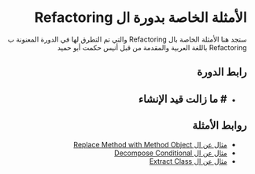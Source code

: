 <h1 dir="rtl">الأمثلة الخاصة بدورة ال Refactoring</h1>

<p dir="rtl">
ستجد هنا الأمثلة الخاصة بال Refactoring والتي تم التطرق لها في الدورة المعنونة ب Refactoring باللغة العربية والمقدمة من قبل أنيس حكمت أبو حميد  
</p>

<h2 dir="rtl">
  رابط الدورة
</h2>
<div dir="rtl">
    <ul>
        <li>
          <h2># ما زالت قيد الإنشاء</h2>
        </li>
    </ul>
</div>

<h2 dir="rtl">
  روابط الأمثلة
</h2>

<div dir="rtl">
  <ul>
    <li>
      <a href="replace-method-with-method-object.php">مثال عن ال Replace Method with Method Object</a>
    </li>
    <li>
      <a href="decompose-conditional.php">مثال عن ال Decompose Conditional</a>
    </li>
    <li>
      <a href="extract-class.php">مثال عن ال Extract Class</a>
    </li>
  </ul>
</div>
